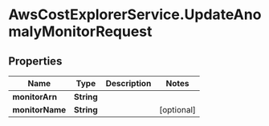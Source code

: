# AwsCostExplorerService.UpdateAnomalyMonitorRequest

## Properties

Name | Type | Description | Notes
------------ | ------------- | ------------- | -------------
**monitorArn** | **String** |  | 
**monitorName** | **String** |  | [optional] 


